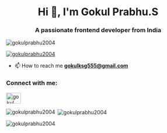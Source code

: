 <h1 align="center">Hi 👋, I'm Gokul Prabhu.S</h1>
<h3 align="center">A passionate frontend developer from India</h3>

<p align="left"> <img src="https://komarev.com/ghpvc/?username=gokulprabhu2004&label=Profile%20views&color=0e75b6&style=flat" alt="gokulprabhu2004" /> </p>

<p align="left"> <a href="https://github.com/ryo-ma/github-profile-trophy"><img src="https://github-profile-trophy.vercel.app/?username=gokulprabhu2004" alt="gokulprabhu2004" /></a> </p>

- 📫 How to reach me **gokulksg555@gmail.com**

<h3 align="left">Connect with me:</h3>
<p align="left">
<a href="https://linkedin.com/in/gokul prabhu.s" target="blank"><img align="center" src="https://raw.githubusercontent.com/rahuldkjain/github-profile-readme-generator/master/src/images/icons/Social/linked-in-alt.svg" alt="gokul prabhu.s" height="30" width="40" /></a>
</p>

<p><img align="left" src="https://github-readme-stats.vercel.app/api/top-langs?username=gokulprabhu2004&show_icons=true&locale=en&layout=compact" alt="gokulprabhu2004" /></p>

<p>&nbsp;<img align="center" src="https://github-readme-stats.vercel.app/api?username=gokulprabhu2004&show_icons=true&locale=en" alt="gokulprabhu2004" /></p>

<p><img align="center" src="https://github-readme-streak-stats.herokuapp.com/?user=gokulprabhu2004&" alt="gokulprabhu2004" /></p>
